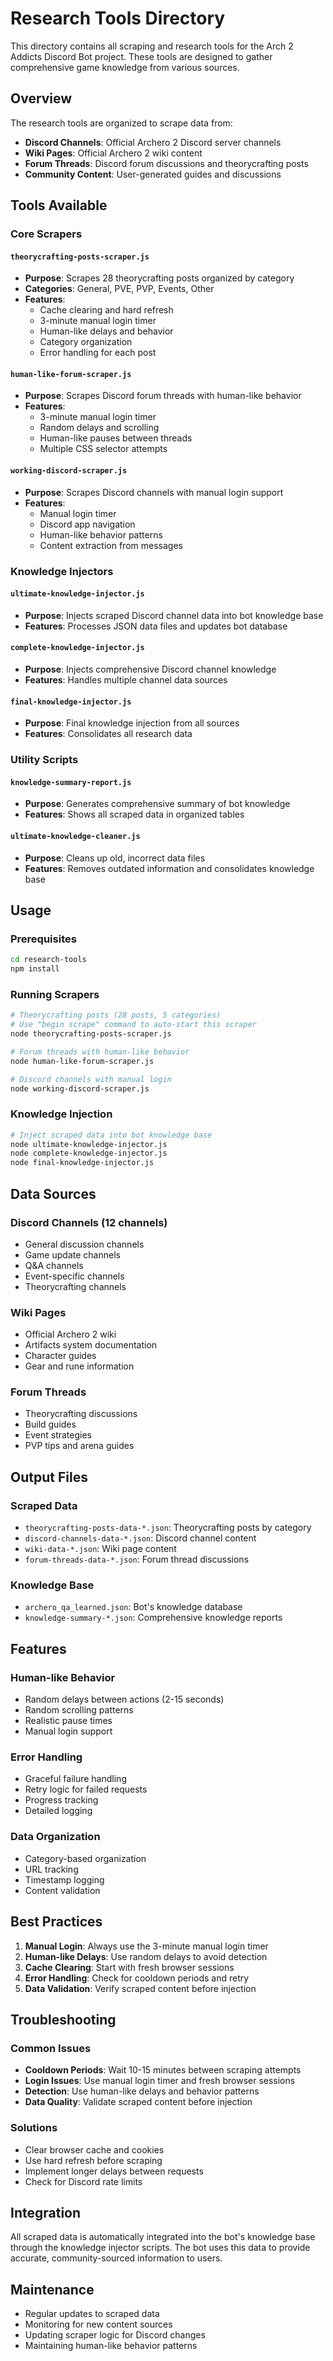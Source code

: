 # Research Tools Directory

This directory contains all scraping and research tools for the Arch 2 Addicts Discord Bot project. These tools are designed to gather comprehensive game knowledge from various sources.

## Overview

The research tools are organized to scrape data from:
- **Discord Channels**: Official Archero 2 Discord server channels
- **Wiki Pages**: Official Archero 2 wiki content
- **Forum Threads**: Discord forum discussions and theorycrafting posts
- **Community Content**: User-generated guides and discussions

## Tools Available

### Core Scrapers

#### `theorycrafting-posts-scraper.js`
- **Purpose**: Scrapes 28 theorycrafting posts organized by category
- **Categories**: General, PVE, PVP, Events, Other
- **Features**: 
  - Cache clearing and hard refresh
  - 3-minute manual login timer
  - Human-like delays and behavior
  - Category organization
  - Error handling for each post

#### `human-like-forum-scraper.js`
- **Purpose**: Scrapes Discord forum threads with human-like behavior
- **Features**:
  - 3-minute manual login timer
  - Random delays and scrolling
  - Human-like pauses between threads
  - Multiple CSS selector attempts

#### `working-discord-scraper.js`
- **Purpose**: Scrapes Discord channels with manual login support
- **Features**:
  - Manual login timer
  - Discord app navigation
  - Human-like behavior patterns
  - Content extraction from messages

### Knowledge Injectors

#### `ultimate-knowledge-injector.js`
- **Purpose**: Injects scraped Discord channel data into bot knowledge base
- **Features**: Processes JSON data files and updates bot database

#### `complete-knowledge-injector.js`
- **Purpose**: Injects comprehensive Discord channel knowledge
- **Features**: Handles multiple channel data sources

#### `final-knowledge-injector.js`
- **Purpose**: Final knowledge injection from all sources
- **Features**: Consolidates all research data

### Utility Scripts

#### `knowledge-summary-report.js`
- **Purpose**: Generates comprehensive summary of bot knowledge
- **Features**: Shows all scraped data in organized tables

#### `ultimate-knowledge-cleaner.js`
- **Purpose**: Cleans up old, incorrect data files
- **Features**: Removes outdated information and consolidates knowledge base

## Usage

### Prerequisites
```bash
cd research-tools
npm install
```

### Running Scrapers
```bash
# Theorycrafting posts (28 posts, 5 categories)
# Use "begin scrape" command to auto-start this scraper
node theorycrafting-posts-scraper.js

# Forum threads with human-like behavior
node human-like-forum-scraper.js

# Discord channels with manual login
node working-discord-scraper.js
```

### Knowledge Injection
```bash
# Inject scraped data into bot knowledge base
node ultimate-knowledge-injector.js
node complete-knowledge-injector.js
node final-knowledge-injector.js
```

## Data Sources

### Discord Channels (12 channels)
- General discussion channels
- Game update channels
- Q&A channels
- Event-specific channels
- Theorycrafting channels

### Wiki Pages
- Official Archero 2 wiki
- Artifacts system documentation
- Character guides
- Gear and rune information

### Forum Threads
- Theorycrafting discussions
- Build guides
- Event strategies
- PVP tips and arena guides

## Output Files

### Scraped Data
- `theorycrafting-posts-data-*.json`: Theorycrafting posts by category
- `discord-channels-data-*.json`: Discord channel content
- `wiki-data-*.json`: Wiki page content
- `forum-threads-data-*.json`: Forum thread discussions

### Knowledge Base
- `archero_qa_learned.json`: Bot's knowledge database
- `knowledge-summary-*.json`: Comprehensive knowledge reports

## Features

### Human-like Behavior
- Random delays between actions (2-15 seconds)
- Random scrolling patterns
- Realistic pause times
- Manual login support

### Error Handling
- Graceful failure handling
- Retry logic for failed requests
- Progress tracking
- Detailed logging

### Data Organization
- Category-based organization
- URL tracking
- Timestamp logging
- Content validation

## Best Practices

1. **Manual Login**: Always use the 3-minute manual login timer
2. **Human-like Delays**: Use random delays to avoid detection
3. **Cache Clearing**: Start with fresh browser sessions
4. **Error Handling**: Check for cooldown periods and retry
5. **Data Validation**: Verify scraped content before injection

## Troubleshooting

### Common Issues
- **Cooldown Periods**: Wait 10-15 minutes between scraping attempts
- **Login Issues**: Use manual login timer and fresh browser sessions
- **Detection**: Use human-like delays and behavior patterns
- **Data Quality**: Validate scraped content before injection

### Solutions
- Clear browser cache and cookies
- Use hard refresh before scraping
- Implement longer delays between requests
- Check for Discord rate limits

## Integration

All scraped data is automatically integrated into the bot's knowledge base through the knowledge injector scripts. The bot uses this data to provide accurate, community-sourced information to users.

## Maintenance

- Regular updates to scraped data
- Monitoring for new content sources
- Updating scraper logic for Discord changes
- Maintaining human-like behavior patterns